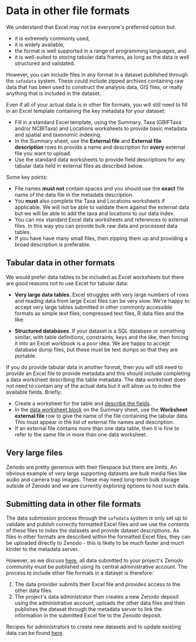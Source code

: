 # Data in other file formats

We understand that Excel may not be everyone's preferred option but:

* it is extremely commonly used,
* it is widely available,
* the format is well supported in a range of programming languages, and
* it is well-suited to storing tabular data frames, as long as the data is well
  structured and validated.

However, you can include files in any format in a dataset published through the
`safedata` system. These could include zipped archives containing raw data that has been
used to construct the analysis data, GIS files, or really anything that is included in
the dataset.

Even if all of your actual data is in other file formats, you will still need to fill in
an Excel template containing the key metadata for your dataset:

* Fill in a standard Excel template, using the Summary, Taxa (GBIFTaxa and/or NCBITaxa)
  and Locations worksheets to provide basic metadata and spatial and taxonomic indexing.
* In the Summary sheet, use the **External file** and **External file description** rows
  to provide a name and description for **every** external file you want to upload.
* Use the standard data worksheets to provide field descriptions for any tabular data
  held in external files as described below.

Some key points:

* File names **must not** contain spaces and you should use the **exact** file name of
  the data file in the metadata description.
* You **must** also complete the Taxa and Locations worksheets if applicable. We will
  not be able to validate them against the external data but we will be able to add the
  taxa and locations to our data index.
* You can mix standard Excel data worksheets and references to external files. In this
  way you can provide bulk raw data and processed data tables.
* If you have have many small files, then zipping them up and providing a broad
  description is preferable.

## Tabular data in other formats

We would prefer data tables to be included as Excel worksheets but there are good
reasons not to use Excel for tabular data:

* **Very large data tables**. Excel struggles with very large numbers of rows and
  reading data from large Excel files can be very slow. We're happy to accept very large
  tables submitted in other commonly accessible formats as simple text files, compressed
  text files, R data files and the like.

* **Structured databases**. If your dataset is a SQL database or something similar, with
  table definitions, constraints, keys and the like, then forcing it into an Excel
  workbook is a poor idea. We are happy to accept database dump files, but these must
  be text dumps so that they are portable.

If you do provide tabular data in another format, then you will still need to provide an
Excel file to provide metadata and this should include completing a data worksheet
describing the table metadata. The data worksheet does not need to contain any of the
actual data but it will allow us to index the available fields. Briefly:

* Create a worksheet for the table and [describe the fields](data.md).
* In the [data worksheet block](summary.md#the-data-worksheet-block) on the Summary
  sheet, use the **Worksheet external file** row to give the name of the file containing
  the tabular data. This must appear in the list of external file names and description.
* If an external file contains more than one data table, then it is fine to refer to the
  same file in more than one data worksheet.

## Very large files

Zenodo are pretty generous with their filespace but there are limits. An obvious example
of very large supporting datasets are bulk media files like audio and camera trap
images. These may need long-term bulk storage outside of Zenodo and we are currently
exploring options to host such data.

## Submitting data in other file formats

The data submission process through the `safedata` system is only set up to validate and
publish correctly formatted Excel files and we use the contents of these files to index
the datasets and provide dataset descriptions. As files in other formats are described
within the formatted Excel files, they can be uploaded directly to Zenodo - this is
likely to be much faster and much kinder to the metadata server.

However, as we discuss [here](../availability.md#data-administration), all data
submitted to your project's Zenodo community must be published using its central
administrative account. The process to include other file formats in a dataset is
therefore:

1. The data provider submits their Excel file and provides access to the other data files.
2. The project's data administrator then creates a new Zenodo deposit using the
   administrative account, uploads the other data files and then publishes the dataset
   through the metadata server to link the information in the submitted Excel file to the
   Zenodo deposit.

Recipes for administrators to create new datasets and to update existing data can be
found [here](../../data_managers/using_safedata/overview.md).
